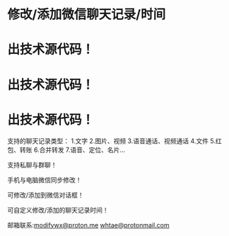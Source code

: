 # 修改/添加微信聊天记录/时间

# 出技术源代码！
# 出技术源代码！
# 出技术源代码！
支持的聊天记录类型：
1.文字
2.图片、视频
3.语音通话、视频通话
4.文件
5.红包、转账
6.合并转发
7.语音、定位、名片...

支持私聊与群聊！

手机与电脑微信同步修改！

可修改/添加到微信对话框！

可自定义修改/添加的聊天记录时间！

邮箱联系:modifywx@proton.me
    whtae@protonmail.com
